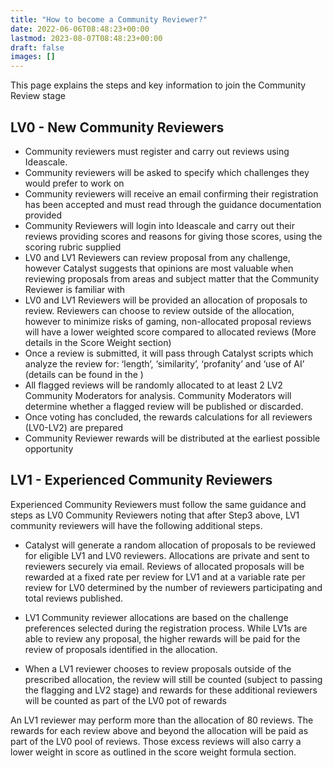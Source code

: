 ```yaml
---
title: "How to become a Community Reviewer?"
date: 2022-06-06T08:48:23+00:00
lastmod: 2023-08-07T08:48:23+00:00
draft: false
images: []
---
```


This page explains the steps and key information to join the Community Review stage

## LV0 - New Community Reviewers

- Community reviewers must register and carry out reviews using Ideascale.
- Community reviewers will be asked to specify which challenges they would prefer to work on
- Community reviewers will receive an email confirming their registration has been accepted and must read through the guidance documentation provided
- Community Reviewers will login into Ideascale and carry out their reviews providing scores and reasons for giving those scores, using the scoring rubric supplied
- LV0 and LV1 Reviewers can review proposal from any challenge, however Catalyst suggests that opinions are most valuable when reviewing proposals from areas and subject matter that the Community Reviewer is familiar with
- LV0 and LV1 Reviewers will be provided an allocation of proposals to review. Reviewers can choose to review outside of the allocation, however to minimize risks of gaming, non-allocated proposal reviews will have a lower weighted score compared to allocated reviews (More details in the Score Weight section)
- Once a review is submitted, it will pass through Catalyst scripts which analyze the review for: ‘length’, ‘similarity’, ‘profanity’ and ‘use of AI’ (details can be found in the
)
- All flagged reviews will be randomly allocated to at least 2 LV2 Community Moderators for analysis. Community Moderators will determine whether a flagged review will be published or discarded.
- Once voting has concluded, the rewards calculations for all reviewers (LV0-LV2) are prepared
- Community Reviewer rewards will be distributed at the earliest possible opportunity

## LV1 - Experienced Community Reviewers

Experienced Community Reviewers  must follow the same guidance and steps as LV0 Community Reviewers noting that after Step3 above, LV1 community reviewers will have the following additional steps.

- Catalyst will generate a random allocation of proposals to be reviewed for eligible LV1 and LV0 reviewers. Allocations are private and sent to reviewers securely via email. Reviews of allocated proposals will be rewarded at a fixed rate per review for LV1 and at a variable rate per review for LV0 determined by the number of reviewers participating and total reviews published.

- LV1 Community reviewer allocations are based on the challenge preferences selected during the registration process. While LV1s are able to review any proposal, the higher rewards will be paid for the review of proposals identified in the allocation.

- When a LV1 reviewer chooses to review proposals outside of the prescribed allocation, the review will still be counted (subject to passing the flagging and LV2 stage) and rewards for these additional reviewers will be counted as part of the LV0 pot of rewards

An LV1 reviewer may perform more than the allocation of 80 reviews. The rewards for each review above and beyond the allocation will be paid as part of the LV0 pool of reviews. Those excess reviews will also carry a lower weight in score as outlined in the score weight formula section.